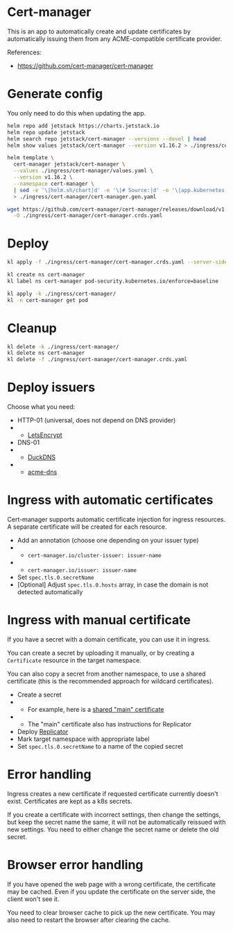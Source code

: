 
# Cert-manager

This is an app to automatically create and update certificates
by automatically issuing them from any ACME-compatible certificate provider.

References:
- https://github.com/cert-manager/cert-manager

# Generate config

You only need to do this when updating the app.

```bash
helm repo add jetstack https://charts.jetstack.io
helm repo update jetstack
helm search repo jetstack/cert-manager --versions --devel | head
helm show values jetstack/cert-manager --version v1.16.2 > ./ingress/cert-manager/default-values.yaml
```

```bash
helm template \
  cert-manager jetstack/cert-manager \
  --values ./ingress/cert-manager/values.yaml \
  --version v1.16.2 \
  --namespace cert-manager \
  | sed -e '\|helm.sh/chart|d' -e '\|# Source:|d' -e '\|app.kubernetes.io/managed-by: Helm|d' -e '\|app.kubernetes.io/version|d' \
  > ./ingress/cert-manager/cert-manager.gen.yaml

wget https://github.com/cert-manager/cert-manager/releases/download/v1.16.2/cert-manager.crds.yaml \
  -O ./ingress/cert-manager/cert-manager.crds.yaml
```

# Deploy

```bash
kl apply -f ./ingress/cert-manager/cert-manager.crds.yaml --server-side

kl create ns cert-manager
kl label ns cert-manager pod-security.kubernetes.io/enforce=baseline

kl apply -k ./ingress/cert-manager/
kl -n cert-manager get pod
```

# Cleanup

```bash
kl delete -k ./ingress/cert-manager/
kl delete ns cert-manager
kl delete -f ./ingress/cert-manager/cert-manager.crds.yaml
```

# Deploy issuers

Choose what you need:

- HTTP-01 (universal, does not depend on DNS provider)
- - [LetsEncrypt](./letsencrypt/readme.md)
- DNS-01
- - [DuckDNS](./duckdns/readme.md)
- - [acme-dns](./acme-dns/readme.md)

# Ingress with automatic certificates

Cert-manager supports automatic certificate injection for ingress resources.
A separate certificate will be created for each resource.

- Add an annotation (choose one depending on your issuer type)
- - `cert-manager.io/cluster-issuer: issuer-name`
- - `cert-manager.io/issuer: issuer-name`
- Set `spec.tls.0.secretName`
- [Optional] Adjust `spec.tls.0.hosts` array, in case the domain is not detected automatically

# Ingress with manual certificate

If you have a secret with a domain certificate, you can use it in ingress.

You can create a secret by uploading it manually,
or by creating a `Certificate` resource in the target namespace.

You can also copy a secret from another namespace, to use a shared certificate
(this is the recommended approach for wildcard certificates).

- Create a secret
- - For example, here is a [shared "main" certificate](../manual-certificates/readme.md)
- - The "main" certificate also has instructions for Replicator
- Deploy [Replicator](../replicator/readme.md)
- Mark target namespace with appropriate label
- Set `spec.tls.0.secretName` to a name of the copied secret

# Error handling

Ingress creates a new certificate if requested certificate currently doesn't exist.
Certificates are kept as a k8s secrets.

If you create a certificate with incorrect settings,
then change the settings, but keep the secret name the same,
it will not be automatically reissued with new settings.
You need to either change the secret name or delete the old secret.

# Browser error handling

If you have opened the web page with a wrong certificate, the certificate may be cached.
Even if you update the certificate on the server side, the client won't see it.

You need to clear browser cache to pick up the new certificate.
You may also need to restart the browser after clearing the cache.

